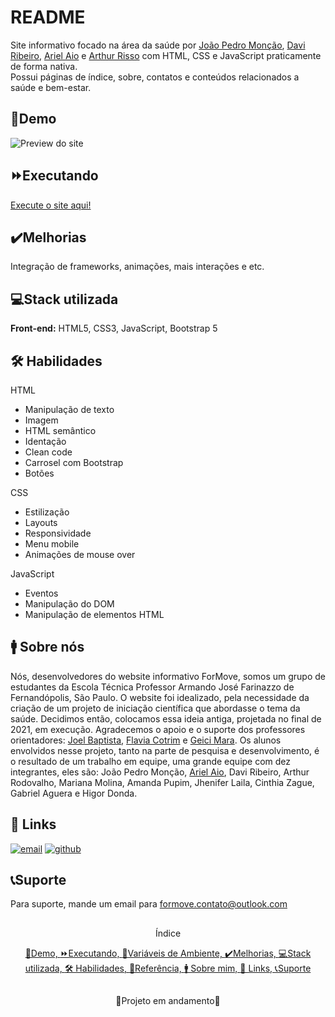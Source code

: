 
# README

Site informativo focado na área da saúde por [João Pedro Monção](https://github.com/jpmoncao), [Davi Ribeiro](https://github.com/davasz), [Ariel Aio](https://github.com/ArielAio) e [Arthur Risso](https://github.com/arthurrpr)
com HTML, CSS e JavaScript praticamente de forma nativa.  
Possui páginas de índice, sobre, contatos e conteúdos relacionados a saúde e bem-estar.

##

## 🚀Demo

![Preview do site](https://prnt.sc/pixrwEShU6ns)


## ⏩Executando
[Execute o site aqui!](https://formove.netlify.app)
    
## ✔️Melhorias
Integração de frameworks, animações, mais interações e etc.


## 💻Stack utilizada
**Front-end:** HTML5, CSS3, JavaScript, Bootstrap 5


## 🛠 Habilidades
HTML
- Manipulação de texto
- Imagem
- HTML semântico
- Identação
- Clean code
- Carrosel com Bootstrap
- Botões

CSS
- Estilização
- Layouts
- Responsividade
- Menu mobile
- Animações de mouse over

JavaScript
- Eventos
- Manipulação do DOM
- Manipulação de elementos HTML


## 🚹 Sobre nós
Nós, desenvolvedores do website informativo ForMove, somos um grupo de estudantes da Escola Técnica Professor Armando José Farinazzo de Fernandópolis, São Paulo.
O website foi idealizado, pela necessidade da criação de um projeto de iniciação científica que abordasse o tema da saúde. Decidimos então, colocamos essa ideia antiga, projetada no final de 2021, em execução.
Agradecemos o apoio e o suporte dos professores orientadores: [Joel Baptista](https://www.instagram.com/joel_bap/), [Flavia Cotrim](https://www.instagram.com/cotrim.flavia/) e [Geici Mara](https://www.instagram.com/geicimararibeiro/).
Os alunos envolvidos nesse projeto, tanto na parte de pesquisa e desenvolvimento, é o resultado de um trabalho em equipe, uma grande equipe com dez integrantes, eles são: João Pedro Monção, [Ariel Aio](https://github.com/ArielAio), Davi Ribeiro, Arthur Rodovalho, Mariana Molina, Amanda Pupim, Jhenifer Laila, Cinthia Zague, Gabriel Aguera e Higor Donda.

## 🔗 Links
[![email](https://img.shields.io/badge/email-056e3b?style=for-the-badge&logo=ko-fi&logoColor=white)](mailto:formove.contato@outlook.com)
[![github](https://img.shields.io/badge/github-056e3b?style=for-the-badge&logo=github&logoColor=white)](https://github.com/jpmoncao/formove)


## 📞Suporte

Para suporte, mande um email para formove.contato@outlook.com

##

<p align="center">Índice</p>
<p align="center">
  <a href="## 🚀Demo">🚀Demo, </a><a href="## ⏩Executando">⏩Executando, </a><a href="## 🧮Variáveis de Ambiente">🧮Variáveis de Ambiente, </a><a href="## ✔️Melhorias">✔️Melhorias, </a><a href="## 💻Stack utilizada">💻Stack utilizada, </a><a href="## 🛠 Habilidades">🛠 Habilidades, </a><a href="## 📖Referência">📖Referência, </a><a href="## 🚹 Sobre mim">🚹 Sobre mim, </a><a href="## 🔗 Links">🔗 Links, </a><a href="## 📞Suporte">📞Suporte </a>
</p>

##

<p align="center">🚧Projeto em andamento🚧</p>
